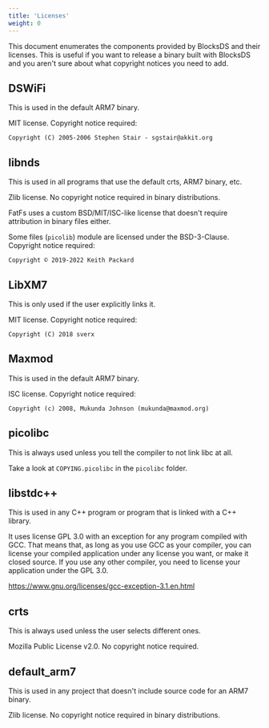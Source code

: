```yaml
---
title: 'Licenses'
weight: 0
---
```


This document enumerates the components provided by BlocksDS and their licenses.
This is useful if you want to release a binary built with BlocksDS and you
aren't sure about what copyright notices you need to add.

## DSWiFi

This is used in the default ARM7 binary.

MIT license. Copyright notice required:

```
Copyright (C) 2005-2006 Stephen Stair - sgstair@akkit.org
```

## libnds

This is used in all programs that use the default crts, ARM7 binary, etc.

Zlib license. No copyright notice required in binary distributions.

FatFs uses a custom BSD/MIT/ISC-like license that doesn't require attribution in
binary files either.

Some files (`picolib`) module are licensed under the BSD-3-Clause. Copyright
notice required:

```
Copyright © 2019-2022 Keith Packard
```

## LibXM7

This is only used if the user explicitly links it.

MIT license. Copyright notice required:

```
Copyright (C) 2018 sverx
```

## Maxmod

This is used in the default ARM7 binary.

ISC license. Copyright notice required:

```
Copyright (c) 2008, Mukunda Johnson (mukunda@maxmod.org)
```

## picolibc

This is always used unless you tell the compiler to not link libc at all.

Take a look at `COPYING.picolibc` in the `picolibc` folder.

## libstdc++

This is used in any C++ program or program that is linked with a C++ library.

It uses license GPL 3.0 with an exception for any program compiled with GCC.
That means that, as long as you use GCC as your compiler, you can license your
compiled application under any license you want, or make it closed source. If
you use any other compiler, you need to license your application under the
GPL 3.0.

https://www.gnu.org/licenses/gcc-exception-3.1.en.html

## crts

This is always used unless the user selects different ones.

Mozilla Public License v2.0. No copyright notice required.

## default\_arm7

This is used in any project that doesn't include source code for an ARM7 binary.

Zlib license. No copyright notice required in binary distributions.

